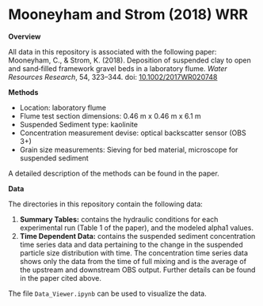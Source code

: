 # Mooneyham and Strom (2018) WRR
**Overview** 

All data in this repository is associated with the following paper: Mooneyham, C., & Strom, K. (2018). Deposition of suspended clay to open and sand‐filled framework gravel beds in a laboratory flume. *Water Resources Research*, 54, 323–344. doi: [10.1002/2017WR020748](https://doi.org/10.1002/2017WR020748)

__Methods__
- Location: laboratory flume
- Flume test section dimensions: 0.46 m x 0.46 m x 6.1 m
- Suspended Sediment type: kaolinite
- Concentration measurement devise: optical backscatter sensor (OBS 3+)
- Grain size measurements: Sieving for bed material, microscope for suspended sediment

A detailed description of the methods can be found in the paper.

__Data__

The directories in this repository contain the following data:
1. __Summary Tables:__ contains the hydraulic conditions for each experimental run (Table 1 of the paper), and the modeled alpha1 values.
2. __Time Dependent Data:__ contains the suspended sediment concentration time series data and data pertaining to the change in the suspended particle size distribution with time. The concentration time series data shows only the data from the time of full mixing and is the average of the upstream and downstream OBS output. Further details can be found in the paper cited above.

The file `Data_Viewer.ipynb` can be used to visualize the data.  